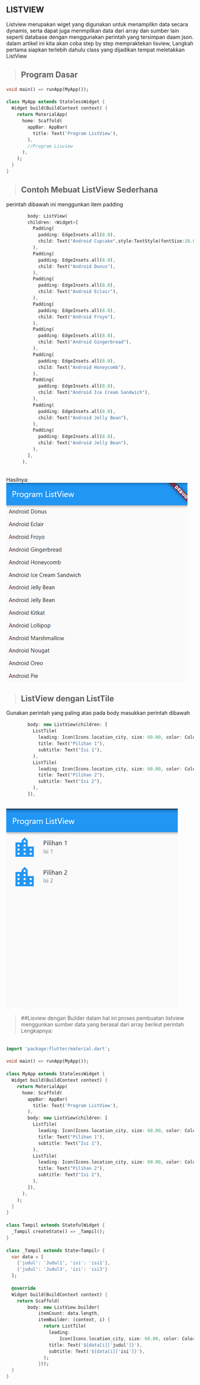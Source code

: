 ## LISTVIEW

Listview merupakan wiget yang digunakan untuk menampilkn data secara dynamis, serta dapat juga menmpilkan data dari array dan sumber lain seperti database dengan menggunakan perintah yang tersimpan daam json.
dalam artikel ini kita akan coba step by step mempraktekan lisview, Langkah pertama siapkan terlebih dahulu class yang dijadikan tempat meletakkan ListView

>## Program Dasar


```dart
void main() => runApp(MyApp());

class MyApp extends StatelessWidget {
  Widget build(BuildContext context) {
    return MaterialApp(
      home: Scaffold(
        appBar: AppBar(
          title: Text('Program ListView'),
        ),
        //Program Lisview
      ),
    );
  }
}

```
> ## Contoh Mebuat ListView Sederhana

perintah dibawah ini menggunkan item padding
```dart
        body: ListView(
        children: <Widget>[
          Padding(
            padding: EdgeInsets.all(8.0),
            child: Text("Android Cupcake",style:TextStyle(fontSize:20.00,)),
          ),
          Padding(
            padding: EdgeInsets.all(8.0),
            child: Text("Android Donus"),
          ),
          Padding(
            padding: EdgeInsets.all(8.0),
            child: Text("Android Eclair"),
          ),
          Padding(
            padding: EdgeInsets.all(8.0),
            child: Text("Android Froyo"),
          ),
          Padding(
            padding: EdgeInsets.all(8.0),
            child: Text("Android Gingerbread"),
          ),
          Padding(
            padding: EdgeInsets.all(8.0),
            child: Text("Android Honeycomb"),
          ),
          Padding(
            padding: EdgeInsets.all(8.0),
            child: Text("Android Ice Cream Sandwich"),
          ),
          Padding(
            padding: EdgeInsets.all(8.0),
            child: Text("Android Jelly Bean"),
          ),
          Padding(
            padding: EdgeInsets.all(8.0),
            child: Text("Android Jelly Bean"),
          ),
        ],
      ),
      
```
Hasilnya:
![image](Hasil1.PNG)


> ## ListView dengan ListTile

Gunakan perintah yang paling atas pada body masukkan perintah dibawah
```dart
        body: new ListView(children: [
          ListTile(
            leading: Icon(Icons.location_city, size: 60.00, color: Colors.blue),
            title: Text("Pilihan 1"),
            subtitle: Text("Isi 1"),
          ),
          ListTile(
            leading: Icon(Icons.location_city, size: 60.00, color: Colors.blue),
            title: Text("Pilihan 2"),
            subtitle: Text("Isi 2"),
          ),
        ]),
        
```
![image](Hasil2.PNG)

>##Lisview dengan Builder
dalam hal ini proses pembuatan listview menggunkan sumber data yang berasal dari array
berikut perintah Lengkapnya:
```dart

import 'package:flutter/material.dart';

void main() => runApp(MyApp());

class MyApp extends StatelessWidget {
  Widget build(BuildContext context) {
    return MaterialApp(
      home: Scaffold(
        appBar: AppBar(
          title: Text('Program ListView'),
        ),
        body: new ListView(children: [
          ListTile(
            leading: Icon(Icons.location_city, size: 60.00, color: Colors.blue),
            title: Text("Pilihan 1"),
            subtitle: Text("Isi 1"),
          ),
          ListTile(
            leading: Icon(Icons.location_city, size: 60.00, color: Colors.blue),
            title: Text("Pilihan 2"),
            subtitle: Text("Isi 2"),
          ),
        ]),
      ),
    );
  }
}

class Tampil extends StatefulWidget {
  _Tampil createState() => _Tampil();
}

class _Tampil extends State<Tampil> {
  var data = [
    {'judul': 'Judul1', 'isi': 'isi1'},
    {'judul': 'Judul3', 'isi': 'isi3'}
  ];

  @override
  Widget build(BuildContext context) {
    return Scaffold(
        body: new ListView.builder(
            itemCount: data.length,
            itemBuilder: (context, i) {
              return ListTile(
                leading:
                    Icon(Icons.location_city, size: 60.00, color: Colors.pink),
                title: Text('${data[i]['judul']}'),
                subtitle: Text('${data[i]['isi']}'),
              );
            }));
  }
}

```

